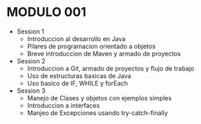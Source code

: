 # MODULO 001
- Session 1
  - Introduccion al desarrollo en Java 
  - Pilares de programacion orientado a objetos
  - Breve introduccion de Maven y armado de proyectos
- Session 2
  - Introduccion a Git, armado de proyectos y flujo de trabajo
  - Uso de estructuras basicas de Java
  - Uso basico de IF, WHILE y forEach
- Session 3
  - Manejo de Clases y objetos con ejemplos simples
  - Introduccion a interfaces
  - Manjeo de Excepciones usando try-catch-finally